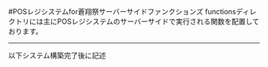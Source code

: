 #POSレジシステムfor蒼翔祭サーバーサイドファンクションズ
functionsディレクトリには主にPOSレジシステムのサーバーサイドで実行される関数を配置しております。

---
以下システム構築完了後に記述